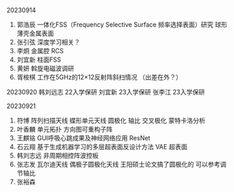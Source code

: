 20230914
1. 郭浩辰 一体化FSS（Frequency Selective Surface 频率选择表面）研究 
			 球形薄壳金属表面
2. 张引弦 深度学习相关？
3. 李炯 金属腔 RCS 
4. 刘宜新 柱面FSS
5. 黄妍 斡旋电磁波调研
6. 胥桉棋 工作在5GHz的12×12反射阵斜扫情况 （出差在外？）

20230920
韩刘远志  22入学保研
刘宜新	  23入学保研
张李江      23入学保研

20230921
1. 符博 阵列扫描天线 蝶形单元天线 圆极化 轴比 交叉极化 蒙特卡洛分析
2. 叶香麟 单元拓扑 方向图可重构子阵
3. 王麒铭 GUI呼吸心跳成果及神经网络应用  ResNet
4. 石云翔 基于生成机器学习的多层超表面反设计方法 VAE 超表面 
5. 韩刘志远 非周期相控阵波控板 
6. 张志发 瓦尔迪天线 偶极子圆极化天线 王阳硕士论文搞了圆极化的 可以参考调节轴比
7. 张裕森
<!--stackedit_data:
eyJoaXN0b3J5IjpbMTIzOTIyNDEzNiwxNjU0MzUyNTY2LC02Nz
A0ODg2MTUsLTQ4OTkzNDk0MCwtNjI4NDA2MTI4LC0xNjQwNDA3
NDQxLC0xMTExNjAzODA2XX0=
-->